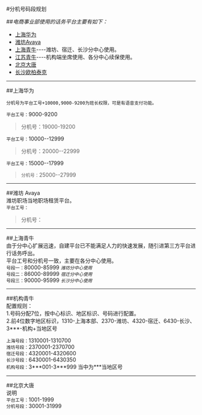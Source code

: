     
#分机号码段规划 

##*电商事业部使用的话务平台主要有如下：*   
  - [上海华为](#上海华为)  
  - [潍坊Avaya](#潍坊)  
  - [上海青牛](#上海青牛)----潍坊、宿迁、长沙分中心使用。  
  - [江苏青牛](#机构青牛)----机构端坐席使用、各分中心续保使用。  
  - [北京大唐](#北京大唐)  
  - [长沙欧柏泰克](#)  
   
---
##上海华为  
   
    分机号为平台工号+10000,9000-9200为班长权限，可是有语音支付功能。  
   
   `平台工号：`9000-9200  
   
   >分机号：19000-19200  
   
   `平台工号：`10000--12999  
   
   >分机号：20000--22999  
   
   `平台工号：`15000--17999  
   
   >`分机号：`25000--27999  
   
---  
##潍坊 Avaya  
    潍坊职场当地职场租赁平台。  
   `平台工号：`  
   >分机号：  
   
---  
##上海青牛  
    由于分中心扩展迅速，自建平台已不能满足人力的快速发展，随引进第三方平台进行话务呼出。  
    平台工号和分机号一致，主要在各分中心使用。  
  `号段一：`80000-85999   *`潍坊分中心使用`*  
  `号段二：`86000-89999   *`宿迁分中心使用`*  
  `号段三：`90000-95999   *`长沙分中心使用`*
  
---  
##机构青牛  
    配置规则：  
    1.号码分配7位，按中心标识、地区标识、号码进行配置。  
    2.前4位数字地区标识，1310-上海本部、2370-潍坊、4320-宿迁、6430-长沙、3***-机构+当地区号
    
   `上海号段：`1310001-1310700  
   `潍坊号段：`2370001-2370700  
   `宿迁号段：`4320001-4320600  
   `长沙号段：`6430001-6430350  
   `机构号段：`3&#42;&#42;&#42;001-3&#42;&#42;&#42;999       当中为&#42;&#42;&#42;当地区号 
   
---  
##北京大唐  
    说明  
   `平台工号：`1001-1999  
   `分机号段：`30001-31999  
   >> 
